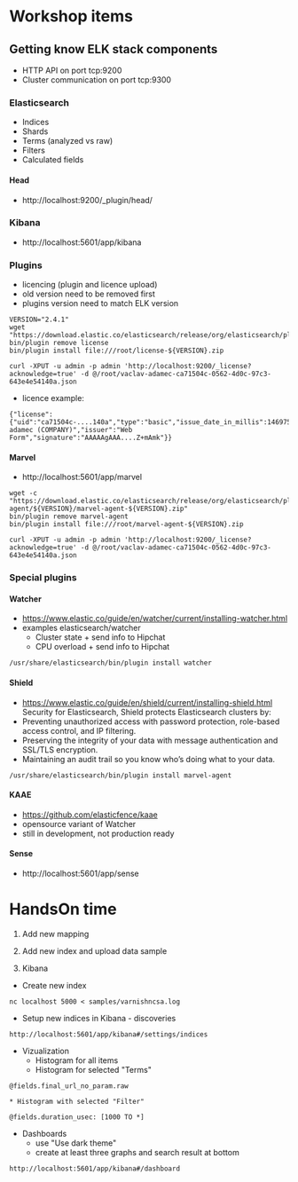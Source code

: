 # Workshop items

## Getting know ELK stack components
* HTTP API on port tcp:9200
* Cluster communication on port tcp:9300

### Elasticsearch
* Indices
* Shards
* Terms (analyzed vs raw)
* Filters
* Calculated fields

#### Head
* http://localhost:9200/_plugin/head/

### Kibana
* http://localhost:5601/app/kibana

### Plugins
* licencing (plugin and licence upload)
* old version need to be removed first
* plugins version need to match ELK version

````
VERSION="2.4.1"
wget "https://download.elastic.co/elasticsearch/release/org/elasticsearch/plugin/license/${VERSION}/license-${VERSION}.zip"
bin/plugin remove license
bin/plugin install file:///root/license-${VERSION}.zip

curl -XPUT -u admin -p admin 'http://localhost:9200/_license?acknowledge=true' -d @/root/vaclav-adamec-ca71504c-0562-4d0c-97c3-643e4e54140a.json
````
* licence example:
````
{"license":{"uid":"ca71504c-....140a","type":"basic","issue_date_in_millis":1469750400000,"expiry_date_in_millis":1507075199999,"max_nodes":100,"issued_to":"vaclav adamec (COMPANY)","issuer":"Web Form","signature":"AAAAAgAAA....Z+mAmk"}}
````

#### Marvel
* http://localhost:5601/app/marvel

````
wget -c "https://download.elastic.co/elasticsearch/release/org/elasticsearch/plugin/marvel-agent/${VERSION}/marvel-agent-${VERSION}.zip"
bin/plugin remove marvel-agent
bin/plugin install file:///root/marvel-agent-${VERSION}.zip

curl -XPUT -u admin -p admin 'http://localhost:9200/_license?acknowledge=true' -d @/root/vaclav-adamec-ca71504c-0562-4d0c-97c3-643e4e54140a.json
````

### Special plugins

#### Watcher
* https://www.elastic.co/guide/en/watcher/current/installing-watcher.html
* examples elasticsearch/watcher
  * Cluster state + send info to Hipchat
  * CPU overload + send info to Hipchat
````
/usr/share/elasticsearch/bin/plugin install watcher
````

#### Shield
* https://www.elastic.co/guide/en/shield/current/installing-shield.html
Security for Elasticsearch, Shield protects Elasticsearch clusters by:
* Preventing unauthorized access with password protection, role-based access control, and IP filtering.
* Preserving the integrity of your data with message authentication and SSL/TLS encryption.
* Maintaining an audit trail so you know who’s doing what to your data.
````
/usr/share/elasticsearch/bin/plugin install marvel-agent
````

#### KAAE
* https://github.com/elasticfence/kaae
* opensource variant of Watcher
* still in development, not production ready

#### Sense
* http://localhost:5601/app/sense

# HandsOn time

1. Add new mapping

2. Add new index and upload data sample

3. Kibana

 * Create new index
````
nc localhost 5000 < samples/varnishncsa.log
````
 * Setup new indices in Kibana - discoveries
````
http://localhost:5601/app/kibana#/settings/indices
````
 * Vizualization
    * Histogram for all items
    * Histogram for selected "Terms"
````
@fields.final_url_no_param.raw
````
    * Histogram with selected "Filter"
````
@fields.duration_usec: [1000 TO *]
````
 * Dashboards
    * use "Use dark theme"
    * create at least three graphs and search result at bottom
````
http://localhost:5601/app/kibana#/dashboard
````
